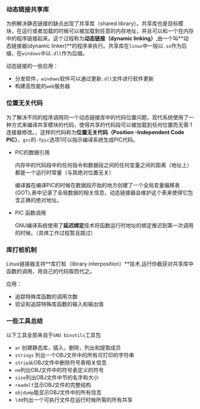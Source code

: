 ### 动态链接共享库

为例解决静态链接的缺点出现了共享库（shared library）。共享库也是目标模块，在运行或者加载的时候可以被加载到任意的内存地址，并且可以和一个在内存中的程序链接起来。这个过程称为**动态链接（dynamic linking）**,由一个叫**动态链接器(dynamic linker)**的程序来执行。共享库在`linux`中一般以`.so`作为后缀，在`windows`中以`.dll`作为后缀。

动态链接的一些应用：

- 分发软件，`windows`软件可以通过更新`.dll`文件进行软件更新
- 构建高性能的`web`服务器

### 位置无关代码

为了解决不同的程序调用同一个动态链接库中的代码位置问题，现代系统使用了一种方式来编译共享模块的代码，使得共享的代码段可以被加载到任何位置而无需·1连接器修改。，这样的代码称为**位置无关代码（Position -Independent Code PIC）**，`gcc`的`-fpic`选项1可以指示编译系统生成PIC代码。

- PIC的数据引用

  内存中的代码段中的任何指令和数据段之间的任何变量之间的距离（地址上）都是一个运行时常量（与其绝对位置无关）

  编译器在编译PIC的时候在数据段开始的地方创建了一个全局变量偏移表(GOT),表中记录了全局数据的相关信息，动态链接器会维护这个表来使得它包含正确的绝对地址。

- PIC 函数调用

  GNU编译系统使用了**延迟绑定**技术将函数运行时地址的绑定推迟到第一次调用的时候。（具体工作过程暂且跳过）

### 库打桩机制

Linux链接器支持**库打桩（library interposition）**技术,运行你截获对共享库中函数的调用，用自己的代码取而代之。

应用：

- 追踪特殊库函数的调用次数
- 验证和追踪特殊库函数的输入和输出值

### 一些工具总结

以下工具全部来自于`GNU binutils`工具包

- `ar` 创建静态库，插入，删除，列出和提取成员
- `strings` 列出一个OBJ文件中的所有可打印的字符串
- `strip`从OBJ文件中删除符号表相关信息
- `nm`列出OBJ文件中的符号表定义的符号
- `size`列出OBJ文件中节的名字和大小
- `readelf`显示OBJ文件的完整结构
- `objdump`能显示OBJ文件中的所有信息
- `ldd`列出一个可执行文件在运行时候所需的所有共享

  